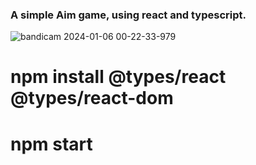 ### A simple Aim game, using react and typescript.

![bandicam 2024-01-06 00-22-33-979](https://github.com/daniilitsyxon/Aim_Game/assets/74070208/291f000c-f4b3-4777-9481-50d99fbafcc7)

# npm install @types/react @types/react-dom

# npm start
